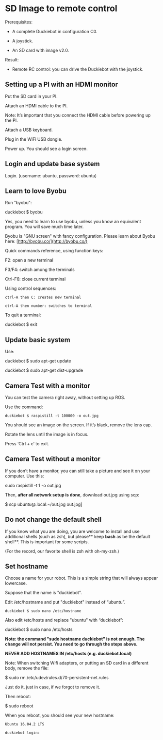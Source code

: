 # SD Image to remote control

Prerequisites:

* A complete Duckiebot in configuration C0.

* A joystick.

* An SD card with image v2.0.

Result:

* Remote RC control: you can drive the Duckiebot with the joystick.


## Setting up a PI with an HDMI monitor

Put the SD card in your PI.

Attach an HDMI cable to the PI.

Note: It’s important that you connect the HDMI cable before powering up the PI.

Attach a USB keyboard.

Plug in the WiFi USB dongle.

Power up. You should see a login screen.

## Login and update base system

Login. (username: ubuntu, password: ubuntu)

## Learn to love Byobu

Run "byobu":

duckiebot $ byobu

Yes, you need to learn to use byobu, unless you know an equivalent program. You will save much time later. 

Byobu is "GNU screen" with fancy configuration. Please learn about Byobu here: [http://byobu.co/](http://byobu.co/) 

Quick commands reference, using function keys:

F2: open a new terminal

F3/F4: switch among the terminals

Ctrl-F6: close current terminal

Using control sequences:

	ctrl-A then C: creates new terminal

	ctrl-A then number: switches to terminal

To quit a terminal: 

duckiebot $ exit 

## Update basic system

Use:

duckiebot $ sudo apt-get update

duckiebot $ sudo apt-get dist-upgrade

## Camera Test with a monitor

You can test the camera right away, without setting up ROS.

Use the command:

	duckiebot $ raspistill -t 100000 -o out.jpg

You should see an image on the screen. If it’s black, remove the lens cap.

Rotate the lens until the image is in focus.

Press ‘Ctrl + c’ to exit.

## Camera Test without a monitor

If you don’t have a monitor, you can still take a picture and see it on your computer. Use this:

sudo raspistill -t 1 -o out.jpg

Then, **after all network setup is done**, download out.jpg using scp:

$ scp ubuntu@<robot name>.local:~/out.jpg out.jpg]

## Do not change the default shell

If you know what you are doing, you are welcome to install and use additional shells (such as zsh), but please** keep ****bash**** as be the default shell**. This is important for some scripts.

(For the record, our favorite shell is zsh with oh-my-zsh.)

## Set hostname

Choose a name for your robot. This is a simple string that will always appear lowercase.

Suppose that the name is "duckiebot".

Edit /etc/hostname and put "duckiebot" instead of “ubuntu”.

	duckiebot $ sudo nano /etc/hostname 

Also edit /etc/hosts and replace "ubuntu" with “duckiebot”:

duckiebot $ sudo nano /etc/hosts

**Note: the command "sudo hostname duckiebot" is not enough. The change will not persist. You need to go through the steps above.**

**NEVER ADD HOSTNAMES IN /etc/hosts (e.g. duckiebot.local)**

Note: When switching Wifi adapters, or putting an SD card in a different body, remove the file:

$ sudo rm /etc/udev/rules.d/70-persistent-net.rules

Just do it, just in case, if we forgot to remove it.

Then reboot:

$ sudo reboot

When you reboot, you should see your new hostname:

    Ubuntu 16.04.2 LTS 

    duckiebot login:
